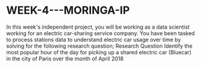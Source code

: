 # WEEK-4---MORINGA-IP
In this week's independent project, you will be working as a data scientist working for an electric car-sharing service company. You have been tasked to process stations data to understand electric car usage over time by solving for the following research question;  Research Question  Identify the most popular hour of the day for picking up a shared electric car (Bluecar) in the city of Paris over the month of April 2018

